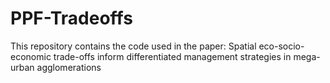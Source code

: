 # PPF-Tradeoffs
This repository contains the code used in the paper: Spatial eco-socio-economic trade-offs inform differentiated management strategies in mega-urban agglomerations
